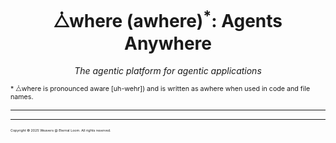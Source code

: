 <h1 align="center">⧊where (awhere)<sup>*</sup>: Agents Anywhere</h1>
<p align="center">
<em>The agentic platform for agentic applications</em>
</p>
<span style="font-size:8pt;">* ⧊where is pronounced aware [uh-wehr]) and is written as awhere when used in code and file names.</span>

<!-- 
Badges to be added here.
-->

---

---


<span style="font-size:4pt;">Copyright &copy; 2025 Weavers @ Eternal Loom. All rights reserved.</span>
